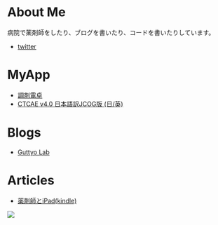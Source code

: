 # About Me

病院で薬剤師をしたり、ブログを書いたり、コードを書いたりしています。
- [twitter](https://www.twitter.com/Guttyo)

# MyApp

- [調剤電卓](https://apps.apple.com/jp/app/%E8%AA%BF%E5%89%A4%E9%9B%BB%E5%8D%93/id400743343)
- [CTCAE v4.0 日本語訳JCOG版 (日/英)](https://apps.apple.com/jp/app/ctcae-v4-0-%E6%97%A5%E6%9C%AC%E8%AA%9E%E8%A8%B3jcog%E7%89%88-%E6%97%A5-%E8%8B%B1/id576215567)

# Blogs

- [Guttyo Lab](https://blog.guttyo.jp/)
<!-- - [薬剤師ITラボ](https://www.yakuzaishi.app/) -->

# Articles

- [薬剤師とiPad(kindle)](https://www.amazon.co.jp/%E8%96%AC%E5%89%A4%E5%B8%AB%E3%81%A8iPad-%E5%8C%BB%E7%99%82%E3%81%A8iPad-Takafumi-Mizuguchi-ebook/dp/B00I13I2G2)

![](https://github-profile-summary-cards.vercel.app/api/cards/profile-details?username=Guttyo&theme=nord_bright)
